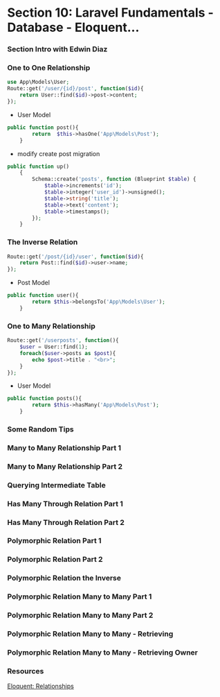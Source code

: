# Section 10: Laravel Fundamentals - Database - Eloquent...

### Section Intro with Edwin Diaz

### One to One Relationship
```php
use App\Models\User;
Route::get('/user/{id}/post', function($id){
    return User::find($id)->post->content;
});
```
+ User Model
```php
public function post(){
        return  $this->hasOne('App\Models\Post');
    }
```
+ modify create post migration
```php
public function up()
    {
        Schema::create('posts', function (Blueprint $table) {
            $table->increments('id');
            $table->integer('user_id')->unsigned();
            $table->string('title');
            $table->text('content');
            $table->timestamps();
        });
    }
```

### The Inverse Relation
```php
Route::get('/post/{id}/user', function($id){
    return Post::find($id)->user->name;
});
```
+ Post Model
```php
public function user(){
        return $this->belongsTo('App\Models\User');
    }
```

### One to Many Relationship
```php
Route::get('/userposts', function(){
    $user = User::find(1);
    foreach($user->posts as $post){
        echo $post->title . "<br>";
    }
});
```
+ User Model
```php
public function posts(){
        return $this->hasMany('App\Models\Post');
    }
```

### Some Random Tips



### Many to Many Relationship Part 1


### Many to Many Relationship Part 2 


### Querying Intermediate Table


### Has Many Through Relation Part 1


### Has Many Through Relation Part 2


### Polymorphic Relation Part 1


### Polymorphic Relation Part 2


### Polymorphic Relation the Inverse


### Polymorphic Relation Many to Many Part 1


### Polymorphic Relation Many to Many Part 2


### Polymorphic Relation Many to Many - Retrieving


### Polymorphic Relation Many to Many - Retrieving Owner


### Resources
[Eloquent: Relationships](https://laravel.com/docs/5.2/eloquent-relationships)
